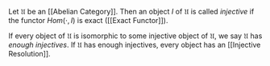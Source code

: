 Let $\mathfrak{U}$ be an [[Abelian Category]]. Then an object $I$ of $\mathfrak{U}$ is called *injective* if the functor $Hom(\cdot,I)$ is exact ([[Exact Functor]]).

If every object of $\mathfrak{U}$ is isomorphic to some injective object of $\mathfrak{U}$, we say $\mathfrak{U}$ has *enough injectives*. 
If $\mathfrak{U}$ has enough injectives, every object has an [[Injective Resolution]].